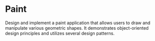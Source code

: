 # Paint
Design and implement a paint application that allows users to draw and manipulate various geometric shapes. It demonstrates object-oriented design principles and utilizes several design patterns.
